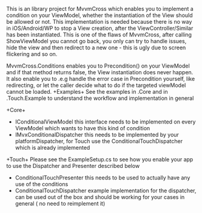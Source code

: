 This is an library project for MvvmCross which enables you to implement a condition on your ViewModel, whether the instantiation of the View should be allowed or not.
This implementation is needed because there is no way in iOS/Android/WP to stop a View creation, after the ViewController/Similar has been instantiated. This is one of the flaws of 
MvvmCross, after calling ShowViewModel you cannot go back, you only can try to handle issues, hide the view and then redirect to a new one - this is ugly due to screen flickering and so on.

MvvmCross.Conditions enables you to Precondition() on your ViewModel and if that method returns false, the View instantiation does never happen. It also enable you to .e.g handle the error case in Precondition yourself, like redirecting, or let the caller decide what to do
if the targeted viewModel cannot be loaded.
+Examples+
See the examples in .Core and in .Touch.Example to understand the workflow and implementation in general

+Core+
- IConditionalViewModel this interface needs to be implemented on every ViewModel which wants to have this kind of condition
- IMvxConditionalDispatcher this needs to be implemented by your platformDispatcher, for Touch use the ConditionalTouchDispatcher which is already implemented

+Touch+
Please see the ExampleSetup.cs to see how you enable your app to use the Dispatcher and Presenter described below
- ConditionalTouchPresenter this needs to be used to actually have any use of the conditions
- ConditionalTouchDispatcher example implementation for the dispatcher, can be used out of the box and should be working for your cases in general ( no need to reimplement it)

